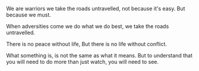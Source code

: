 
We are warriors we take the roads untravelled, not because it's easy.
But because we must.

When adversities come we do what we do best, we take the roads untravelled.


There is no peace without life, But there is no life without conflict.



What something is, is not the same as what it means.
But to understand that you will need to do more than just watch, you will need to see.